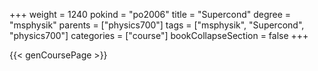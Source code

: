 +++
weight = 1240
pokind = "po2006"
title = "Supercond"
degree = "msphysik"
parents = ["physics700"]
tags = ["msphysik", "Supercond", "physics700"]
categories = ["course"]
bookCollapseSection = false
+++

{{< genCoursePage >}}
